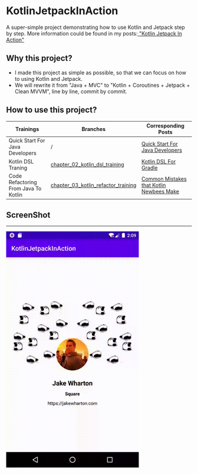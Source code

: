 # KotlinJetpackInAction
A super-simple project demonstrating how to use Kotlin and Jetpack step by step. More information could be found in my posts:[ "Kotlin Jetpack In Action"](https://juejin.im/post/5ee624756fb9a047bb6a69cf)


## Why this project?

- I made this project as simple as possible, so that we can focus on how to using Kotlin and Jetpack.
- We will rewrite it from "Java + MVC" to "Kotlin + Coroutines + Jetpack + Clean MVVM", line by line, commit by commit.

## How to use this project?

| Trainings | Branches | Corresponding Posts |
| --- | --- | --- |
| Quick Start For Java Developers | / | [Quick Start For Java Developers](https://juejin.im/post/5ee633ee51882542e8542e4f) |  |
| Kotlin DSL Traning | [chapter_02_kotlin_dsl_training](https://github.com/chaxiu/KotlinJetpackInAction/tree/chapter_02_kotlin_dsl_training) | [Kotlin DSL For Gradle](https://juejin.im/post/5ee75805f265da76fb0c5db1) |
| Code Refactoring From Java To Kotlin | [chapter_03_kotlin_refactor_training](https://github.com/chaxiu/KotlinJetpackInAction/tree/chapter_03_kotlin_refactor_training) | [Common Mistakes that Kotlin Newbees Make](https://juejin.im/post/5ef939e05188252e644cdc4c)

## ScreenShot
-----------------
![ScreenShot](./screenshot/screen.gif)
